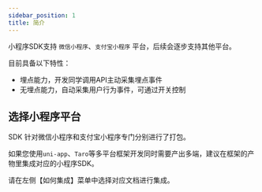 ```yaml
---
sidebar_position: 1
title: 简介
---
```



小程序SDK支持 `微信小程序`、`支付宝小程序` 平台，后续会逐步支持其他平台。

目前具备以下特性：
- 埋点能力，开发同学调用API主动采集埋点事件
- 无埋点能力，自动采集用户行为事件，可通过开关控制

## 选择小程序平台

SDK 针对微信小程序和支付宝小程序专门分别进行了打包。

如果您使用`uni-app`、`Taro`等多平台框架开发同时需要产出多端，建议在框架的产物里集成对应的小程序SDK。

请在左侧【如何集成】菜单中选择对应文档进行集成。
